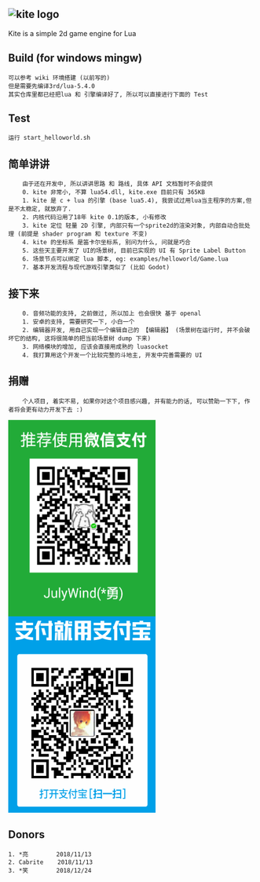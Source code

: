 ## ![kite logo](https://github.com/HYbutterfly/kite/wiki/image/kite_logo.png)

Kite is a simple 2d game engine for Lua

## Build (for windows mingw)
```
可以参考 wiki 环境搭建 (以前写的)
但是需要先编译3rd/lua-5.4.0
其实仓库里都已经把lua 和 引擎编译好了, 所以可以直接进行下面的 Test
```

## Test
```
运行 start_helloworld.sh
```

## 简单讲讲
```
	由于还在开发中, 所以讲讲思路 和 路线, 具体 API 文档暂时不会提供
	0. kite 非常小, 不算 lua54.dll, kite.exe 目前只有 365KB
	1. kite 是 c + lua 的引擎 (base lua5.4), 我尝试过用lua当主程序的方案,但是不太稳定, 就放弃了.
	2. 内核代码沿用了18年 kite 0.1的版本, 小有修改
	3. kite 定位 轻量 2D 引擎, 内部只有一个sprite2d的渲染对象, 内部自动合批处理 (前提是 shader program 和 texture 不变)
	4. kite 的坐标系 是笛卡尔坐标系, 别问为什么, 问就是巧合
	5. 这些天主要开发了 UI的场景树, 目前已实现的 UI 有 Sprite Label Button
	6. 场景节点可以绑定 lua 脚本, eg: examples/helloworld/Game.lua
	7. 基本开发流程与现代游戏引擎类似了 (比如 Godot)
```

## 接下来
```
	0. 音频功能的支持, 之前做过, 所以加上 也会很快 基于 openal
	1. 安卓的支持, 需要研究一下, 小白一个
	2. 编辑器开发, 用自己实现一个编辑自己的 【编辑器】 (场景树在运行时, 并不会破坏它的结构, 这将很简单的把当前场景树 dump 下来)
	3. 网络模块的增加, 应该会直接用成熟的 luasocket
	4. 我打算用这个开发一个比较完整的斗地主, 开发中完善需要的 UI
```


## 捐赠 
```
	个人项目, 着实不易, 如果你对这个项目感兴趣, 并有能力的话, 可以赞助一下下, 作者将会更有动力开发下去 :)
```
<img src="https://raw.githubusercontent.com/HYbutterfly/Fantasy-scorpio-donation/master/wechatpay.png" align="left" height="400" width="300">
<img src="https://raw.githubusercontent.com/HYbutterfly/Fantasy-scorpio-donation/master/alipay.png" height="400" width="300">


## Donors
```
1. *亮        2018/11/13
2. Cabrite    2018/11/13
3. *笑        2018/12/24
```